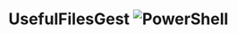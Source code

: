 # UsefulFilesGest ![PowerShell](https://img.shields.io/badge/PowerShell-%235391FE.svg?style=for-the-badge&logo=powershell&logoColor=white)


